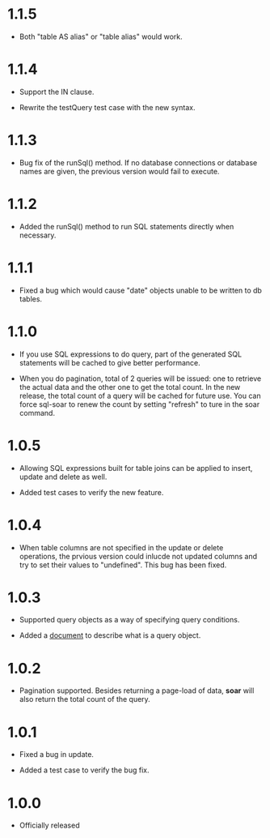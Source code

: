 1.1.5
=====

+ Both "table AS alias" or "table alias" would work.

1.1.4
=====

+ Support the IN clause.

+ Rewrite the testQuery test case with the new syntax.

1.1.3
=====

+ Bug fix of the runSql() method. If no database connections or database names are given, the previous version would fail to execute.

1.1.2
=====

+ Added the runSql() method to run SQL statements directly when necessary.

1.1.1
=====

+ Fixed a bug which would cause "date" objects unable to be written to db tables.

1.1.0
=====

+ If you use SQL expressions to do query, part of the generated SQL statements will be cached to give better performance.

+ When you do pagination, total of 2 queries will be issued: one to retrieve the actual data and the other one to get the total count. In the new release, the total count of a query will be cached for future use. You can force sql-soar to renew the count by setting "refresh" to ture in the soar command.

1.0.5
=====

+ Allowing SQL expressions built for table joins can be applied to insert, update and delete as well.

+ Added test cases to verify the new feature.

1.0.4
=====

+ When table columns are not specified in the update or delete operations, the prvious version could inlucde not updated columns and try to set their values to "undefined". This bug has been fixed.

1.0.3
=====

+ Supported query objects as a way of specifying query conditions.

+ Added a [document](https://github.com/benlue/sql-soar/blob/master/doc/QueryObject.md) to describe what is a query object.

1.0.2
=====

+ Pagination supported. Besides returning a page-load of data, **soar** will also return the total count of the query.

1.0.1
=====

+ Fixed a bug in update.

+ Added a test case to verify the bug fix.

1.0.0
=====

+ Officially released

